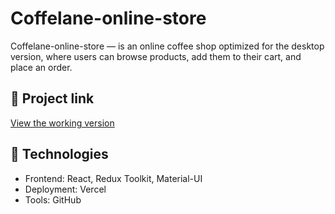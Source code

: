 # Coffelane-online-store

Coffelane-online-store — is an online coffee shop optimized for the desktop version, where users can browse products, add them to their cart, and place an order.

## 🔗 Project link
[View the working version](https://coffelanecoffeshop.vercel.app/)

## 🚀 Technologies
- Frontend: React, Redux Toolkit, Material-UI
- Deployment: Vercel
- Tools: GitHub


